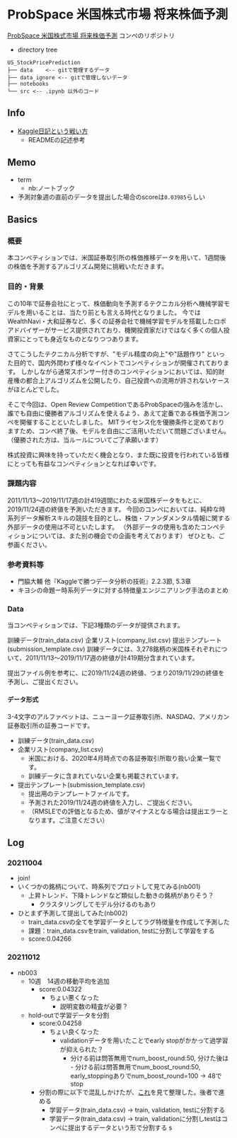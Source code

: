 # ProbSpace 米国株式市場 将来株価予測
[ProbSpace 米国株式市場 将来株価予測](https://comp.probspace.com/competitions/us_stock_price) コンペのリポジトリ

- directory tree
```
US_StockPricePrediction
├── data    <-- gitで管理するデータ
├── data_ignore <-- gitで管理しないデータ
├── notebooks
└── src <-- .ipynb 以外のコード
```

## Info
- [Kaggle日記という戦い方](https://zenn.dev/fkubota/articles/3d8afb0e919b555ef068)
  - READMEの記述参考

## Memo
- term
  - nb:ノートブック
- 予測対象週の直前のデータを提出した場合のscoreは`0.03985`らしい

## Basics
### **概要**
本コンペティションでは、米国証券取引所の株価推移データを用いて、1週間後の株価を予測するアルゴリズム開発に挑戦いただきます。

### **目的・背景**
この10年で証券会社にとって、株価動向を予測するテクニカル分析へ機械学習モデルを用いることは、当たり前とも言える時代となりました。
今ではWealthNavi・大和証券など、多くの証券会社で機械学習モデルを搭載したロボアドバイザーがサービス提供されており、機関投資家だけではなく多くの個人投資家にとっても身近なものとなりつつあります。

さてこうしたテクニカル分析ですが、"モデル精度の向上"や"話題作り" といった目的で、国内外問わず様々なイベントでコンペティションが開催されております。
しかしながら通常スポンサー付きのコンペティションにおいては、知的財産権の都合上アルゴリズムを公開したり、自己投資への流用が許されないケースがほとんどでした。

そこで今回は、Open Review CompetitionであるProbSpaceの強みを活かし、誰でも自由に優勝者アルゴリズムを使えるよう、あえて定番である株価予測コンペを開催することといたしました。
MITライセンス化を優勝条件と定めておりますため、コンペ終了後、モデルを自由にご活用いただいて問題ございません。（優勝された方は、当ルールについてご了承願います）

株式投資に興味を持っていただく機会となり、また既に投資を行われている皆様にとっても有益なコンペティションとなれば幸いです。

### **課題内容**
2011/11/13～2019/11/17週の計419週間にわたる米国株データをもとに、2019/11/24週の終値を予測いただきます。
今回のコンペにおいては、純粋な時系列データ解析スキルの競技を目的とし、株価・ファンダメンタル情報に関する外部データの使用は不可といたします。
（外部データの使用も含めたコンペティションについては、また別の機会での企画を考えております）
ぜひとも、ご参画ください。

### **参考資料等**
- 門脇大輔 他『Kaggleで勝つデータ分析の技術』2.2.3節, 5.3章
- キヨシの命題ー時系列データに対する特徴量エンジニアリング手法のまとめ

### **Data**
当コンペティションでは、下記3種類のデータが提供されます。

訓練データ(train_data.csv)
企業リスト(company_list.csv)
提出テンプレート(submission_template.csv)
訓練データには、3,278銘柄の米国株それぞれについて、2011/11/13～2019/11/17週の終値が計419期分含まれています。

提出ファイル例を参考に、に2019/11/24週の終値、つまり2019/11/29の終値を予測し、ご提出ください。

#### **データ形式**
3-4文字のアルファベットは、ニューヨーク証券取引所、NASDAQ、アメリカン証券取引所の証券コードです。
- 訓練データ(train_data.csv)
- 企業リスト(company_list.csv)
  - 米国における、2020年4月時点での各証券取引所取り扱い企業一覧です。
  - 訓練データに含まれていない企業も掲載されています。
- 提出テンプレート(submission_template.csv)
  - 提出用のテンプレートファイルです。
  - 予測された2019/11/24週の終値を入力し、ご提出ください。
  - （RMSLEでの評価となるため、値がマイナスとなる場合は提出エラーとなります。ご注意ください）

## Log
### 20211004
- join!
- いくつかの銘柄について、時系列でプロットして見てみる(nb001)
  - 上昇トレンド、下降トレンドなど類似した動きの銘柄がありそう？
    - クラスタリングしてモデル分けるのもあり
- ひとまず予測して提出してみた(nb002)
  - train_data.csvの全てを学習データとしてラグ特徴量を作成して予測した
  - 課題：train_data.csvをtrain, validation, testに分割して学習をする
  - score:0.04266	

### 20211012
- nb003
  - 10週　14週の移動平均を追加
    - score:0.04322
      - ちょい悪くなった
        - 説明変数の精査が必要？
  - hold-outで学習データを分割
    - score:0.04258	
      - ちょい良くなった
        - validationデータを用いたことでearly stopがかかって過学習が抑えられた？
          - 分ける前は問答無用でnum_boost_round:50, 分けた後は          - 分ける前は問答無用でnum_boost_round:50, early_stoppingありでnum_boost_round=100 → 48でstop
    - 分割の際に以下で混乱しかけたが、[これ](https://upura.hatenablog.com/entry/2018/12/04/205200)を見て整理した。後者で進める
      - 学習データ(train_data.csv) → train, validation, testに分割する
      - 学習データ(train_data.csv) → train, validationに分割しtestはコンペに提出するデータという形で分割する
s